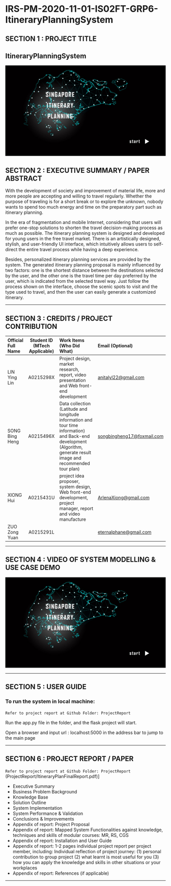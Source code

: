 # IRS-PM-2020-11-01-IS02FT-GRP6-ItineraryPlanningSystem
## SECTION 1 : PROJECT TITLE
## ItineraryPlanningSystem
![ItineraryPlanningSystem](Miscellaneous/VideoThumbnail.jpg)
## SECTION 2 : EXECUTIVE SUMMARY / PAPER ABSTRACT
With the development of society and improvement of material life, more and more people are accepting and willing to travel regularly. Whether the purpose of traveling is for a short break or to explore the unknown, nobody wants to spend too much energy and time on the preparatory part such as itinerary planning.  

In the era of fragmentation and mobile Internet, considering that users will prefer one-stop solutions to shorten the travel decision-making process as much as possible. The itinerary planning system is designed and developed for young users in the free travel market. There is an artistically designed, stylish, and user-friendly UI interface, which intuitively allows users to self-direct the entire travel process while having a deep experience.  

Besides, personalized itinerary planning services are provided by the system. The generated itinerary planning proposal is mainly influenced by two factors: one is the shortest distance between the destinations selected by the user, and the other one is the travel time per day preferred by the user, which is indicated from the selected travel way. Just follow the process shown on the interface, choose the scenic spots to visit and the type used to travel, and then the user can easily generate a customized itinerary. 

---

## SECTION 3 : CREDITS / PROJECT CONTRIBUTION

| Official Full Name | Student ID (MTech Applicable) | Work Items (Who Did What)                                    | Email (Optional)           |
| :----------------- | :---------------------------: | :----------------------------------------------------------- | :------------------------- |
| LIN Ying Lin       |           A0215298X           | Project design, market research, report, video presentation and Web front-end development | anitalyl22@gmail.com       |
| SONG Bing Heng     |           A0215496X           | Data collection (Latitude and longitude information and tour time information) and Back-end development (Algorithm, generate result image and recommended tour plan) | songbingheng17@foxmail.com |
| XIONG Hui          |           A0215431U           | project idea proposer, system design, Web front-end development, project manager, report and video manufacture | ArlenaXiong@gmail.com      |
| ZUO Zong Yuan      |           A0215291L           |                                                              | eternalphane@gmail.com     |

---

## SECTION 4 : VIDEO OF SYSTEM MODELLING & USE CASE DEMO

[![Itinerary Planning System](Miscellaneous/VideoThumbnail.jpg)](IRS-PM-2020-11-01-IS02FT-GRP6-IniteraryPlanningSystem.mp4)


---

## SECTION 5 : USER GUIDE

### To run the system in local machine:

`Refer to project report at Github Folder: ProjectReport`

Run the app.py file in the folder, and the flask project will start. 

Open a browser and input url : localhost:5000  in the address bar to jump to the main page 

---
## SECTION 6 : PROJECT REPORT / PAPER

`Refer to project report at Github Folder: ProjectReport`
(ProjectReport/ItineraryPlanFinalReport.pdf)]
- Executive Summary
- Business Problem Background
- Knowledge Base
- Solution Outline
- System Implementation
- System Performance & Validation
- Conclusions & Improvements
- Appendix of report: Project Proposal
- Appendix of report: Mapped System Functionalities against knowledge, techniques and skills of modular courses: MR, RS, CGS
- Appendix of report: Installation and User Guide
- Appendix of report: 1-2 pages individual project report per project member, including: Individual reflection of project journey: (1) personal contribution to group project (2) what learnt is most useful for you (3) how you can apply the knowledge and skills in other situations or your workplaces
- Appendix of report: References (if applicable)

---
